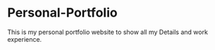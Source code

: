 # Personal-Portfolio
This is my personal portfolio website to show all my Details and work experience.
